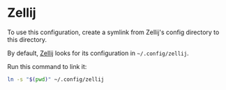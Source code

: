 # Zellij

To use this configuration, create a symlink from Zellij's config directory
to this directory.

By default, [Zellij](https://zellij.dev/) looks for its configuration
in `~/.config/zellij`.

Run this command to link it:

```bash
ln -s "$(pwd)" ~/.config/zellij
```
